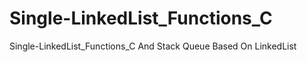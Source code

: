 # Single-LinkedList_Functions_C
Single-LinkedList_Functions_C   And   Stack Queue Based On LinkedList
